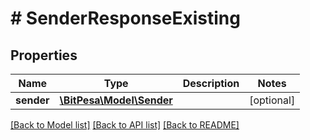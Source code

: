 # # SenderResponseExisting

## Properties

Name | Type | Description | Notes
------------ | ------------- | ------------- | -------------
**sender** | [**\BitPesa\Model\Sender**](Sender.md) |  | [optional] 

[[Back to Model list]](../../README.md#documentation-for-models) [[Back to API list]](../../README.md#documentation-for-api-endpoints) [[Back to README]](../../README.md)


